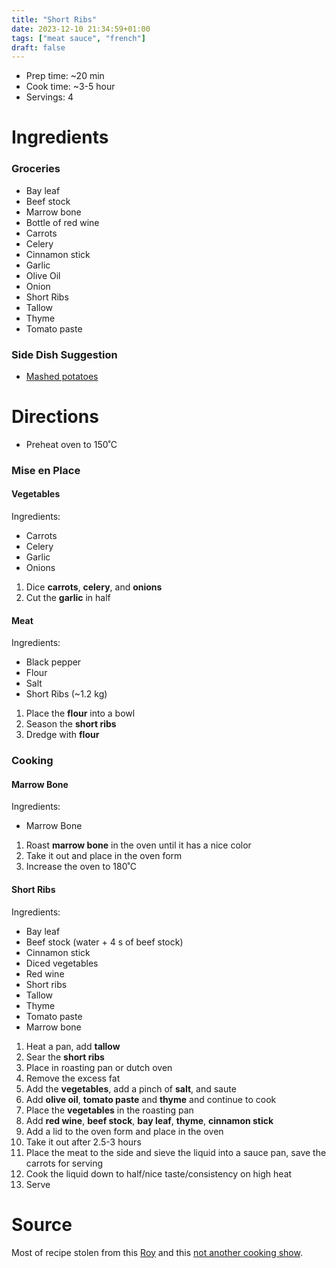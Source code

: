 ```yaml
---
title: "Short Ribs"
date: 2023-12-10 21:34:59+01:00
tags: ["meat sauce", "french"]
draft: false
---
```


- Prep time: ~20 min
- Cook time: ~3-5 hour
- Servings: 4

# Ingredients

### Groceries

- Bay leaf
- Beef stock
- Marrow bone
- Bottle of red wine
- Carrots
- Celery
- Cinnamon stick
- Garlic
- Olive Oil
- Onion
- Short Ribs
- Tallow
- Thyme
- Tomato paste
### Side Dish Suggestion
- [Mashed potatoes](/recipes/mashed-potatoes)

# Directions

- Preheat oven to 150˚C

### Mise en Place

#### Vegetables
Ingredients:
- Carrots
- Celery
- Garlic
- Onions

1. Dice **carrots**, **celery**, and **onions**
2. Cut the **garlic** in half

#### Meat
Ingredients:
- Black pepper
- Flour
- Salt
- Short Ribs (~1.2 kg)

1. Place the **flour** into a bowl
2. Season the **short ribs**
2. Dredge with **flour**


### Cooking

#### Marrow Bone
Ingredients:
- Marrow Bone

1. Roast **marrow bone** in the oven until it has a nice color
2. Take it out and place in the oven form 
3. Increase the oven to 180˚C

#### Short Ribs

Ingredients:
- Bay leaf
- Beef stock (water + 4 s of beef stock)
- Cinnamon stick
- Diced vegetables
- Red wine
- Short ribs
- Tallow
- Thyme
- Tomato paste
- Marrow bone

1. Heat a pan, add **tallow**
2. Sear the **short ribs**
3. Place in roasting pan or dutch oven
3. Remove the excess fat
4. Add the **vegetables**, add a pinch of **salt**, and saute
5. Add **olive oil**, **tomato paste** and **thyme** and continue to cook
6. Place the **vegetables** in the roasting pan
7. Add **red wine**, **beef stock**, **bay leaf**, **thyme**, **cinnamon stick**
8. Add a lid to the oven form and place in the oven
9. Take it out after 2.5-3 hours
10. Place the meat to the side and sieve the liquid into a sauce pan, save the carrots for serving
11. Cook the liquid down to half/nice taste/consistency on high heat
12. Serve

# Source

Most of recipe stolen from this [Roy](https://www.youtube.com/watch?v=9c3BU-y7ABA)
and this [not another cooking show](https://www.youtube.com/watch?v=9EHmJydeue0).
